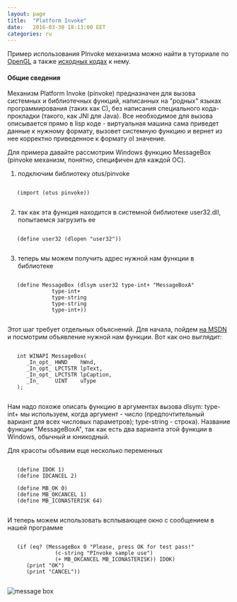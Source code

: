 ```yaml
---
layout: page
title:  "Platform Invoke"
date:   2016-03-30 18:13:00 EET
categories: ru
---
```


   Пример использования PInvoke механизма можно найти в туториале по [OpenGL](?ru/opengl) а также [исходных кодах](https://github.com/yuriy-chumak/OL/tree/master/tutorial/OpenGL) к нему.
   
#### Общие сведения

   Механизм Platform Invoke (pinvoke) предназначен для вызова системных и библиотечных функций, написанных на "родных" языках программирования (таких как С), без написания специального кода-прокладки (такого, как JNI для Java). Все необходимое для вызова описывается прямо в lisp коде - виртуальная машина сама приведет данные к нужному формату, вызовет системную функцию и вернет из нее корректно приведенное к формату ol значение.
   
   Для примера давайте рассмотрим Windows функцию MessageBox (pinvoke механизм, понятно, специфичен для каждой ОС).
   
   1) подключим библиотеку otus/pinvoke
   <pre><code data-language="scheme">
   (import (otus pinvoke))
   </code></pre>
   
   2) так как эта функция находится в системной библиотеке user32.dll, попытаемся загрузить ее
   <pre><code data-language="scheme">
   (define user32 (dlopen "user32"))
   </code></pre>
   
   3) теперь мы можем получить адрес нужной нам функции в библиотеке
   <pre><code data-language="scheme">
   (define MessageBox (dlsym user32 type-int+ "MessageBoxA"
              type-int+
              type-string
              type-string
              type-int+))
   </code></pre>
   
   Этот шаг требует отдельных объяснений. Для начала, пойдем [на MSDN](https://msdn.microsoft.com/en-us/library/windows/desktop/ms645505.aspx) и посмотрим объявление нужной нам функции. Вот как оно выглядит:
   <pre><code data-language="с">
   int WINAPI MessageBox(
      _In_opt_ HWND    hWnd,
      _In_opt_ LPCTSTR lpText,
      _In_opt_ LPCTSTR lpCaption,
      _In_     UINT    uType
   );
   </code></pre>
   
   Нам надо похоже описать функцию в аргументах вызова dlsym: type-int+ мы используем, когда аргумент - число (предпочтительный вариант для всех числовых параметров); type-string - строка). Название функции "MessageBoxA", так как есть два варианта этой функции в Windows, обычный и юникодный.
   
   Для красоты объявим еще несколько переменных
   <pre><code data-language="scheme">
   (define IDOK 1)
   (define IDCANCEL 2)

   (define MB_OK 0)
   (define MB_OKCANCEL 1)
   (define MB_ICONASTERISK 64)
   </code></pre>
   
   И теперь можем использовать всплывающее окно с сообщением в нашей программе
   <pre><code data-language="scheme">
   (if (eq? (MessageBox 0 "Please, press OK for test pass!"
               (c-string "PInvoke sample use")
               (+ MB_OKCANCEL MB_ICONASTERISK)) IDOK)
      (print "OK")
      (print "CANCEL"))
   </code></pre>
   
   ![message box](assets/messagebox.png)
